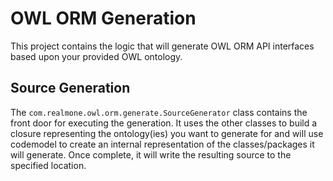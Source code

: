 # OWL ORM Generation
This project contains the logic that will generate OWL ORM API interfaces based upon
your provided OWL ontology.

## Source Generation
The `com.realmone.owl.orm.generate.SourceGenerator` class contains the front door for 
executing the generation.  It uses the other classes to build a closure representing
the ontology(ies) you want to generate for and will use codemodel to create an internal
representation of the classes/packages it will generate.  Once complete, it will write
the resulting source to the specified location.